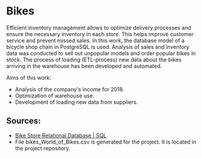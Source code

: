 # Bikes

Efficient inventory management allows to optimize delivery processes and ensure the necessary inventory in each store. This helps improve customer service and prevent missed sales.
In this work, the database model of a bicycle shop chain in PostgreSQL is used. Analysis of sales and inventory data was conducted to sell out unpopular models and order popular bikes in stock. The process of loading (ETL-process) new data about the bikes arriving in the warehouse has been developed and automated.

Aims of this work:
+ Analysis of the company's income for 2018.
+ Optimization of warehouse use.
+ Development of loading new data from suppliers.

## Sources:
+ [Bike Store Relational Database | SQL](https://www.kaggle.com/datasets/dillonmyrick/bike-store-sample-database/data)
+ File bikes_World_of_Bikes.csv is generated for the project. It is located in the project repository.
